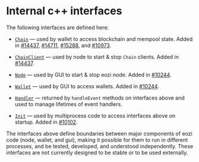 # Internal c++ interfaces

The following interfaces are defined here:

* [`Chain`](chain.h) — used by wallet to access blockchain and mempool state. Added in [#14437](https://github.com/eozi/eozi/pull/14437), [#14711](https://github.com/eozi/eozi/pull/14711), [#15288](https://github.com/eozi/eozi/pull/15288), and [#10973](https://github.com/eozi/eozi/pull/10973).

* [`ChainClient`](chain.h) — used by node to start & stop `Chain` clients. Added in [#14437](https://github.com/eozi/eozi/pull/14437).

* [`Node`](node.h) — used by GUI to start & stop eozi node. Added in [#10244](https://github.com/eozi/eozi/pull/10244).

* [`Wallet`](wallet.h) — used by GUI to access wallets. Added in [#10244](https://github.com/eozi/eozi/pull/10244).

* [`Handler`](handler.h) — returned by `handleEvent` methods on interfaces above and used to manage lifetimes of event handlers.

* [`Init`](init.h) — used by multiprocess code to access interfaces above on startup. Added in [#10102](https://github.com/eozi/eozi/pull/10102).

The interfaces above define boundaries between major components of eozi code (node, wallet, and gui), making it possible for them to run in different processes, and be tested, developed, and understood independently. These interfaces are not currently designed to be stable or to be used externally.

